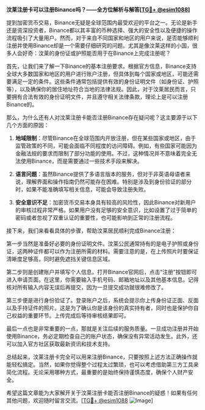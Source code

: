 **汶莱注册卡可以注册Binance吗？——全方位解析与解答[[TG💪+ @esim1088](https://t.me/s/esim1088)]**

提到加密货币交易，Binance无疑是全球范围内最受欢迎的平台之一。无论是新手还是资深投资者，Binance都以其丰富的币种选择、强大的安全性以及便捷的操作流程吸引了大量用户。然而，对于来自不同国家和地区的用户来说，是否能够顺利注册并使用Binance却是一个需要仔细研究的问题。尤其是像汶莱这样的小国，很多人会好奇：汶莱的身份证或护照能否用于在Binance上完成注册呢？

首先，让我们来了解一下Binance的基本注册要求。根据官方信息，Binance支持全球大多数国家和地区的用户进行账户注册，但具体到每个国家或地区，可能还需要满足一定的条件。这些条件通常包括提供有效的身份证明文件（如身份证、护照等），以及确保你的居住地址符合当地的法律法规。因此，对于汶莱居民而言，只要拥有合法有效的身份证明文件，并且遵守相关法律条款，理论上是可以注册Binance的。

那么，为什么还有人对汶莱注册卡能否注册Binance存在疑问呢？这主要源于以下几个方面的原因：

1. **地域限制**：尽管Binance在全球范围内开放注册，但在某些国家或地区，由于监管政策的不同，可能会面临不同程度的访问障碍。例如，有些国家可能因为金融法规的要求而限制了部分功能的使用。不过，这种情况并不意味着完全无法使用Binance，而是需要通过一些技术手段来解决。

2. **语言问题**：虽然Binance提供了多语言版本的服务，但对于非英语母语者来说，理解界面和操作指南仍然可能存在困难。特别是涉及到身份验证的部分时，如果不能准确填写相关信息，可能会导致注册失败。

3. **安全意识不足**：加密货币交易本身具有较高的风险性，因此Binance对新用户的审核过程非常严格。如果用户没有足够的安全意识，比如设置了过于简单的密码或者忽视了双重认证的重要性，也可能影响到正常的注册流程。

接下来，我们来看看具体的步骤，帮助汶莱居民顺利完成Binance注册：

第一步当然是准备好必要的身份证明文件。汶莱公民通常持有的是电子护照或身份证，这两种证件都可以作为注册所需的材料。需要注意的是，在上传照片时要保证清晰度足够高，同时避免遮挡关键信息区域。

第二步则是创建账户并填写个人信息。打开Binance官网后，点击“注册”按钮即可进入申请页面。在这里，你需要输入手机号码、邮箱地址以及其他基本信息。记得核对所有输入内容无误后再提交，因为一旦提交成功就很难修改了。

第三步便是进行身份验证了。登录账户之后，系统会提示你上传身份证正面、反面以及手持证件的照片。这是为了确认你是该身份的真实持有者，同时也是保护你自己权益的重要环节。上传完成后等待审核结果即可。

最后一点也是非常重要的一点，那就是关注后续的服务质量。一旦成功注册并开始使用Binance，务必定期检查自己的账户状态，确保没有异常活动发生。此外，还可以加入官方社区获取最新资讯和技术支持。

总结起来，汶莱注册卡完全可以用来注册Binance，只要按照上述方法正确操作就能轻松搞定。当然，如果你觉得整个过程太过繁琐，也可以考虑借助第三方工具来简化流程。无论采用哪种方式，最重要的是始终保持谨慎态度，确保个人财产安全。

希望这篇文章能为大家解开关于汶莱注册卡能否注册Binance的疑惑！如果有任何其他问题，欢迎随时留言交流。[[TG💪+ @esim1088](https://t.me/s/esim1088) ![Image](https://i.postimg.cc/4NQfJmqS/Snipaste-2025-05-13-00-14-12.png)]